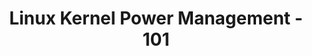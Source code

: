 ---
categories:
- bkk19
description: A beginner overview of Linux Kernel Power and Thermal Management features.
  As done in previous two connects, this session will provide a brief overview of
  almost all major power management frameworks available today in Linux kernel. Additionally,
  this session also will aim to provide a brief introduction into Linux Kernel Thermal
  Management features.
image:
  featured: 'true'
  path: /assets/images/featured-images/bkk19/BKK19-TR02.png
session_attendee_num: '24'
session_id: BKK19-TR02
session_room: Session Room 2 (Lotus 3-4)
session_slot:
  end_time: '2019-04-02 14:55:00'
  start_time: '2019-04-02 14:00:00'
session_speakers:
- speaker_bio: Thara Gopinath is a Linux engineering working with Linaro since 2015
    and her focus areas are kernel power and thermal management.
  speaker_company: Linaro
  speaker_image: /assets/images/speakers/bkk19/thara-gopinath.jpg
  speaker_location: ''
  speaker_name: Thara Gopinath
  speaker_position: Senior Engineer
  speaker_username: thara.gopinath
session_track: Power Management
tag: session
tags:
- Testing
- Open Source Development
- Tools
- Validation and CI
title: Linux Kernel Power Management - 101
---